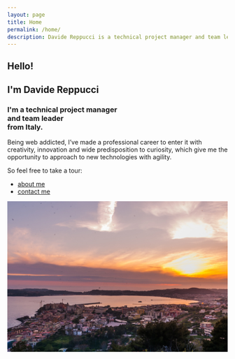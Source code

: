 ```yaml
---
layout: page
title: Home
permalink: /home/
description: Davide Reppucci is a technical project manager and team leader from Italy.
---
```


<section class="page-view home-view">
	<div class="content">
		<h1>Hello!</h1>
		<h2>I'm Davide Reppucci</h2>
		<h3>I'm a <strong>technical project manager<br /> and team leader</strong><br /> from Italy.</h3>
		<p><span>Being web addicted, I’ve made a professional career to enter it</span> <span>with creativity, innovation and wide predisposition to curiosity,</span> <span>which give me the opportunity to approach to new technologies with agility.</span></p>
		<p>So feel free to take a tour:</p>
		<ul>
			<li><a href="/about" title="about me" data-behavior="internal"><em></em><em></em><span>about me</span></a></li>
			<li><a href="/contact" title="contact me" data-behavior="internal"><em></em><em></em><span>contact me</span></a></li>
		</ul>
	</div>
	<img src="/assets/gfx/views/home.jpg" data-type="background" alt="" title="" />
</section>
